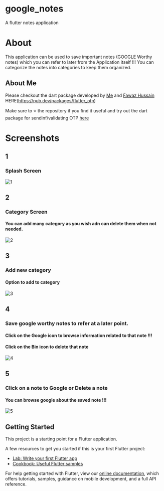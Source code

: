 # google_notes

A flutter notes application

# About 

This application can be used to save important notes (GOOGLE Worthy notes) which you can refer to later from the Application itself !!!
You can categorize the notes into categories to keep them organized. 

## About Me

Please checkout the dart package developed by [Me](https://github.com/JerinFrancisA) and [Fawaz Hussain](https://github.com/fawazhussain) HERE(https://pub.dev/packages/flutter_otp) 

Make sure to :star: the repository if you find it useful and try out the dart package for sendinf/validating OTP [here](https://pub.dev/packages/flutter_otp) 

# Screenshots

## 1
### Splash Screen
![1](https://user-images.githubusercontent.com/43045825/64634732-975a6500-d41b-11e9-8945-2a46af883fc0.jpeg)
## 2
### Category Screen
#### You can add many category as you wish adn can delete them when not needed.
![2](https://user-images.githubusercontent.com/43045825/64634733-975a6500-d41b-11e9-82f7-1207d30d1376.jpeg)
## 3
### Add new category
#### Option to add to category
![3](https://user-images.githubusercontent.com/43045825/64634734-97f2fb80-d41b-11e9-9223-6fc46224f394.jpeg)
## 4
### Save google worthy notes to refer at a later point.
#### Click on the Google icon to browse information related to that note !!!
#### Click on the Bin icon to delete that note 
![4](https://user-images.githubusercontent.com/43045825/64634735-97f2fb80-d41b-11e9-81eb-b8f4e281265a.jpeg)
## 5
### Click on a note to Google or Delete a note
#### You can browse google about the saved note !!!
![5](https://user-images.githubusercontent.com/43045825/64634736-97f2fb80-d41b-11e9-9bd1-7ff97e4577df.jpeg)


## Getting Started

This project is a starting point for a Flutter application.

A few resources to get you started if this is your first Flutter project:

- [Lab: Write your first Flutter app](https://flutter.dev/docs/get-started/codelab)
- [Cookbook: Useful Flutter samples](https://flutter.dev/docs/cookbook)

For help getting started with Flutter, view our
[online documentation](https://flutter.dev/docs), which offers tutorials,
samples, guidance on mobile development, and a full API reference.
